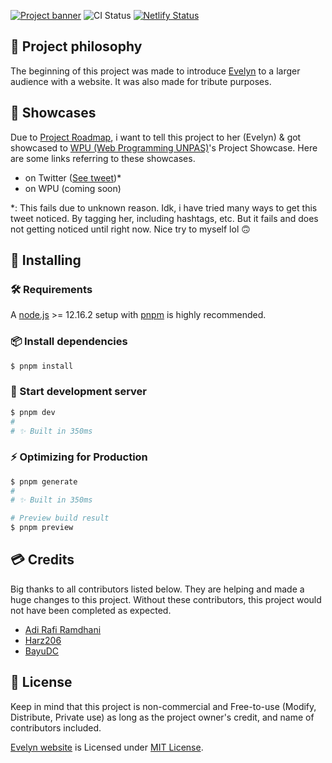 [![Project banner](https://cdn.upload.systems/uploads/AYax4RER.png)](https://evelyn.falcxxdev.ml)
![CI Status](https://img.shields.io/github/actions/workflow/status/gifaldyazkaa/evelyn/lint.yml?branch=master&label=CI&logo=github-actions&style=for-the-badge) [![Netlify Status](https://api.netlify.com/api/v1/badges/9867cb1e-0644-4e66-b5f5-261249607548/deploy-status)](https://app.netlify.com/sites/evelyn-pro/deploys)

## 🧠 Project philosophy

The beginning of this project was made to introduce [Evelyn](https://youtube.com/c/HaiHaloEpel) to a larger audience with a website. It was also made for tribute purposes.

## 📢 Showcases

Due to [Project Roadmap](https://github.com/gifaldyazkaa/evelyn/projects/1), i want to tell this project to her (Evelyn) & got showcased to [WPU (Web Programming UNPAS)](https://www.youtube.com/c/WebProgrammingUNPAS)'s Project Showcase. Here are some links referring to these showcases.

-   on Twitter ([See tweet](https://twitter.com/falcxxdev/status/1552954667172511744))\*
-   on WPU (coming soon)

\*: This fails due to unknown reason. Idk, i have tried many ways to get this tweet noticed. By tagging her, including hashtags, etc. But it fails and does not getting noticed until right now. Nice try to myself lol 🙃

## 🍎 Installing

### 🛠️ Requirements

A [node.js](https://nodejs.org) >= 12.16.2 setup with [pnpm](https://pnpm.io) is highly recommended.

### 📦 Install dependencies

```bash
$ pnpm install
```

### 🏃 Start development server

```bash
$ pnpm dev
#
# ✨ Built in 350ms
```

### ⚡ Optimizing for Production

```bash
$ pnpm generate
#
# ✨ Built in 350ms
```

```bash
# Preview build result
$ pnpm preview
```

## 💳 Credits

Big thanks to all contributors listed below. They are helping and made a huge changes to this project. Without these contributors, this project would not have been completed as expected.

-   [Adi Rafi Ramdhani](https://instagram.com/adirafi.r/)
-   [Harz206](https://instagram.com/habibrz26/)
-   [BayuDC](https://github.com/BayuDC)

## 📃 License

Keep in mind that this project is non-commercial and Free-to-use (Modify, Distribute, Private use) as long as the project owner's credit, and name of contributors included.

[Evelyn website](https://evelyn.falcxxdev.ml) is Licensed under [MIT License](./LICENSE).
